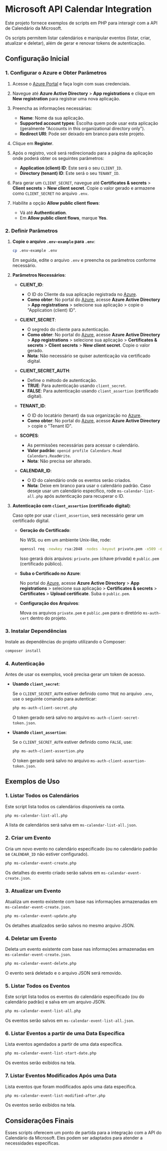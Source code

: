 # Microsoft API Calendar Integration

Este projeto fornece exemplos de scripts em PHP para interagir com a API de Calendário da Microsoft.

Os scripts permitem listar calendários e manipular eventos (listar, criar, atualizar e deletar), além de gerar e renovar tokens de autenticação.

## Configuração Inicial

### 1. Configurar o Azure e Obter Parâmetros

1. Acesse o [Azure Portal](https://portal.azure.com/) e faça login com suas credenciais.

2. Navegue até **Azure Active Directory** > **App registrations** e clique em **New registration** para registrar uma nova aplicação.

3. Preencha as informações necessárias:
   - **Name**: Nome da sua aplicação.
   - **Supported account types**: Escolha quem pode usar esta aplicação (geralmente "Accounts in this organizational directory only").
   - **Redirect URI**: Pode ser deixado em branco para este projeto.

4. Clique em **Register**.

5. Após o registro, você será redirecionado para a página da aplicação onde poderá obter os seguintes parâmetros:
   - **Application (client) ID**: Este será o seu `CLIENT_ID`.
   - **Directory (tenant) ID**: Este será o seu `TENANT_ID`.

6. Para gerar um `CLIENT_SECRET`, navegue até **Certificates & secrets** > **Client secrets** > **New client secret**. Copie o valor gerado e armazene como `CLIENT_SECRET` no arquivo `.env`.

7. Habilite a opção **Allow public client flows**:
   - Vá até **Authentication**.
   - Em **Allow public client flows**, marque **Yes**.

### 2. Definir Parâmetros

1. **Copie o arquivo `.env-example` para `.env`**:
   
   ```bash
   cp .env-example .env
   ```
   
   Em seguida, edite o arquivo `.env` e preencha os parâmetros conforme necessário.

2. **Parâmetros Necessários**:
   
   - **CLIENT_ID**: 
     - O ID do Cliente da sua aplicação registrada no [Azure](https://portal.azure.com/).
     - **Como obter**: No portal do [Azure](https://portal.azure.com/), acesse **Azure Active Directory** > **App registrations** > selecione sua aplicação > copie o "Application (client) ID".

   - **CLIENT_SECRET**:
     - O segredo do cliente para autenticação.
     - **Como obter**: No portal do [Azure](https://portal.azure.com/), acesse **Azure Active Directory** > **App registrations** > selecione sua aplicação > **Certificates & secrets** > **Client secrets** > **New client secret**. Copie o valor gerado.
     - **Nota**: Não necessário se quiser autenticação via certificado digital.

   - **CLIENT_SECRET_AUTH**:
     - Define o método de autenticação.
     - **TRUE**: Para autenticação usando `client_secret`.
     - **FALSE**: Para autenticação usando `client_assertion` (certificado digital).

   - **TENANT_ID**:
     - O ID do locatário (tenant) da sua organização no [Azure](https://portal.azure.com/).
     - **Como obter**: No portal do [Azure](https://portal.azure.com/), acesse **Azure Active Directory** > copie o "Tenant ID".

   - **SCOPES**:
     - As permissões necessárias para acessar o calendário.
     - **Valor padrão**: `openid profile Calendars.Read Calendars.ReadWrite`.
     - **Nota**: Não precisa ser alterado.

   - **CALENDAR_ID**:
     - O ID do calendário onde os eventos serão criados.
     - **Nota**: Deixe em branco para usar o calendário padrão. Caso deseje usar um calendário específico, rode `ms-calendar-list-all.php` após autenticação para recuperar o ID.

3. **Autenticação com `client_assertion` (certificado digital)**:
   
   Caso opte por usar `client_assertion`, será necessário gerar um certificado digital.

   - **Geração do Certificado**:
   
     No WSL ou em um ambiente Unix-like, rode:

     ```bash
     openssl req -newkey rsa:2048 -nodes -keyout private.pem -x509 -days 365 -out public.pem
     ```

     Isso gerará dois arquivos: `private.pem` (chave privada) e `public.pem` (certificado público).

   - **Suba o Certificado no Azure**:
     
     No portal do [Azure](https://portal.azure.com/), acesse **Azure Active Directory** > **App registrations** > selecione sua aplicação > **Certificates & secrets** > **Certificates** > **Upload certificate**. Suba o `public.pem`.

   - **Configuração dos Arquivos**:
     
     Mova os arquivos `private.pem` e `public.pem` para o diretório `ms-auth-cert` dentro do projeto.

### 3. Instalar Dependências

Instale as dependências do projeto utilizando o Composer:

```bash
composer install
```

### 4. Autenticação

Antes de usar os exemplos, você precisa gerar um token de acesso.

- **Usando `client_secret`**:

  Se o `CLIENT_SECRET_AUTH` estiver definido como `TRUE` no arquivo `.env`, use o seguinte comando para autenticar:

  ```bash
  php ms-auth-client-secret.php
  ```

  O token gerado será salvo no arquivo `ms-auth-client-secret-token.json`.

- **Usando `client_assertion`**:

  Se o `CLIENT_SECRET_AUTH` estiver definido como `FALSE`, use:

  ```bash
  php ms-auth-client-assertion.php
  ```

  O token gerado será salvo no arquivo `ms-auth-client-assertion-token.json`.

## Exemplos de Uso

### 1. Listar Todos os Calendários

Este script lista todos os calendários disponíveis na conta.

```bash
php ms-calendar-list-all.php
```

A lista de calendários será salva em `ms-calendar-list-all.json`.

### 2. Criar um Evento

Cria um novo evento no calendário especificado (ou no calendário padrão se `CALENDAR_ID` não estiver configurado).

```bash
php ms-calendar-event-create.php
```

Os detalhes do evento criado serão salvos em `ms-calendar-event-create.json`.

### 3. Atualizar um Evento

Atualiza um evento existente com base nas informações armazenadas em `ms-calendar-event-create.json`.

```bash
php ms-calendar-event-update.php
```

Os detalhes atualizados serão salvos no mesmo arquivo JSON.

### 4. Deletar um Evento

Deleta um evento existente com base nas informações armazenadas em `ms-calendar-event-create.json`.

```bash
php ms-calendar-event-delete.php
```

O evento será deletado e o arquivo JSON será removido.

### 5. Listar Todos os Eventos

Este script lista todos os eventos do calendário especificado (ou do calendário padrão) e salva em um arquivo JSON.

```bash
php ms-calendar-event-list-all.php
```

Os eventos serão salvos em `ms-calendar-event-list-all.json`.

### 6. Listar Eventos a partir de uma Data Específica

Lista eventos agendados a partir de uma data específica.

```bash
php ms-calendar-event-list-start-date.php
```

Os eventos serão exibidos na tela.

### 7. Listar Eventos Modificados Após uma Data

Lista eventos que foram modificados após uma data específica.

```bash
php ms-calendar-event-list-modified-after.php
```

Os eventos serão exibidos na tela.

## Considerações Finais

Esses scripts oferecem um ponto de partida para a integração com a API do Calendário da Microsoft. Eles podem ser adaptados para atender a necessidades específicas.
